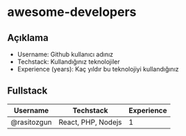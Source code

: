 # awesome-developers

## Açıklama

-   Username: Github kullanıcı adınız
-   Techstack: Kullandığınız teknolojiler
-   Experience (years): Kaç yıldır bu teknolojiyi kullandığınız

## Fullstack

| Username    | Techstack          | Experience |
| ----------- | ------------------ | ---------- |
| @rasitozgun | React, PHP, Nodejs | 1          |
